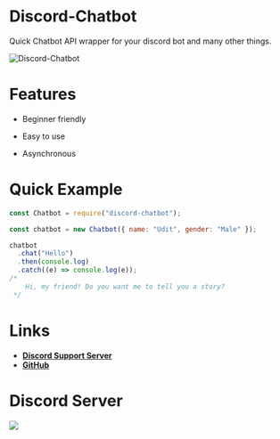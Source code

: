 # Discord-Chatbot

Quick Chatbot API wrapper for your discord bot and many other things.

![Discord-Chatbot](https://nodei.co/npm/discord-chatbot.png)

# Features

- Beginner friendly

- Easy to use

- Asynchronous

# Quick Example

```js
const Chatbot = require("discord-chatbot");

const chatbot = new Chatbot({ name: "Udit", gender: "Male" });

chatbot
  .chat("Hello")
  .then(console.log)
  .catch((e) => console.log(e));
/*
	Hi, my friend! Do you want me to tell you a story?
 */
```

# Links

- **[Discord Support Server](https://discord.gg/2SUybzb)**
- **[GitHub](https://github.com/udit2303/discord-chatbot)**

# Discord Server

[![](https://i.imgur.com/f6hNUfc.png)](https://discord.gg/2SUybzb)
